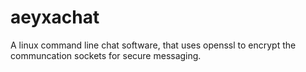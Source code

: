 # aeyxachat

A linux command line chat software, that uses openssl to encrypt the communcation sockets for secure messaging.
